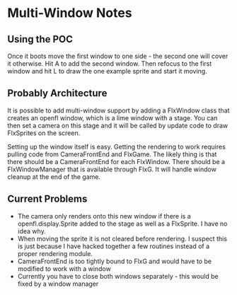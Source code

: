 # Multi-Window Notes

## Using the POC

Once it boots move the first window to one side - the second one will cover it otherwise. Hit A to add the second window. Then refocus to the first window and hit L to draw the one example sprite and start it moving.

## Probably Architecture

It is possible to add multi-window support by adding a FlxWindow class that creates an openfl window, which is a lime window with a stage. You can then set a camera on this stage and it will be called by update code to draw FlxSprites on the screen.

Setting up the window itself is easy. Getting the rendering to work requires pulling code from CameraFrontEnd and FlxGame. The likely thing is that there should be a CameraFrontEnd for each FlxWindow. There should be a FlxWindowManager that is available through FlxG. It will handle window cleanup at the end of the game.

## Current Problems

   * The camera only renders onto this new window if there is a openfl.display.Sprite added to the stage as well as a FlxSprite. I have no idea why.
   * When moving the sprite it is not cleared before rendering. I suspect this is just because I have hacked together a few routines instead of a proper rendering module.
   * CameraFrontEnd is too tightly bound to FlxG and would have to be modified to work with a window
   * Currently you have to close both windows separately - this would be fixed by a window manager
